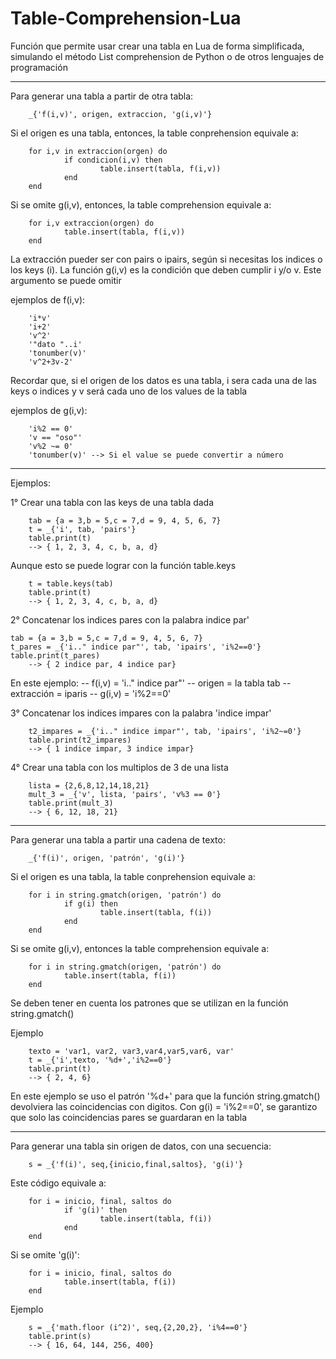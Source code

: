# Table-Comprehension-Lua
Función que permite usar crear una tabla en Lua de forma simplificada, simulando el método List comprehension de Python o de otros lenguajes de programación

-------------------------------------------------

Para generar una tabla a partir de otra tabla:

        _{'f(i,v)', origen, extraccion, 'g(i,v)'}

	
Si el origen es una tabla, entonces, la table conprehension equivale a: 

        for i,v in extraccion(orgen) do
                if condicion(i,v) then
                        table.insert(tabla, f(i,v))
                end
        end

Si se omite g(i,v), entonces, la table comprehension equivale a:

        for i,v extraccion(orgen) do
                table.insert(tabla, f(i,v))
        end

La extracción pueder ser con pairs o ipairs, según si necesitas los indices o los keys (i).
La función g(i,v) es la condición que deben cumplir i y/o v. Este argumento se puede omitir

ejemplos de f(i,v):

        'i*v'
        'i+2'
        'v^2'
        '"dato "..i'
        'tonumber(v)'
        'v^2+3v-2'

Recordar que, si el origen de los datos es una tabla, i sera cada una de las keys o indices y v será cada uno de los values de la tabla

ejemplos de g(i,v):

        'i%2 == 0'
        'v == "oso"'
        'v%2 ~= 0'
        'tonumber(v)' --> Si el value se puede convertir a número

---------
Ejemplos:

1° Crear una tabla con las keys de una tabla dada

        tab = {a = 3,b = 5,c = 7,d = 9, 4, 5, 6, 7}
        t = _{'i', tab, 'pairs'}
        table.print(t)
		--> { 1, 2, 3, 4, c, b, a, d}

Aunque esto se puede lograr con la función table.keys

        t = table.keys(tab)
        table.print(t)
		--> { 1, 2, 3, 4, c, b, a, d}

2° Concatenar los indices pares  con  la  palabra indice par'

	tab = {a = 3,b = 5,c = 7,d = 9, 4, 5, 6, 7}
	t_pares = _{'i.." indice par"', tab, 'ipairs', 'i%2==0'}
	table.print(t_pares)
		--> { 2 indice par, 4 indice par}

En este ejemplo:
	-- f(i,v) 		= 'i.." indice par"'
	-- origen 		= la tabla tab
	-- extracción 	= iparis
	-- g(i,v) 		= 'i%2==0'


3° Concatenar los indices impares con la palabra 'indice impar'

        t2_impares = _{'i.." indice impar"', tab, 'ipairs', 'i%2~=0'}
        table.print(t2_impares)
		--> { 1 indice impar, 3 indice impar}

4° Crear una tabla con los multiplos de 3 de una lista

        lista = {2,6,8,12,14,18,21}
        mult_3 = _{'v', lista, 'pairs', 'v%3 == 0'}
        table.print(mult_3)
		--> { 6, 12, 18, 21}

----------------------------------------------------
Para generar una tabla a partir una cadena de texto:

        _{'f(i)', origen, 'patrón', 'g(i)'}

Si el origen es una tabla, la table conprehension equivale a:

        for i in string.gmatch(origen, 'patrón') do
                if g(i) then
                        table.insert(tabla, f(i))
                end
        end

Si se omite g(i,v), entonces la table comprehension equivale a:

        for i in string.gmatch(origen, 'patrón') do
                table.insert(tabla, f(i))
        end

Se deben tener en cuenta los patrones que se utilizan en la función string.gmatch()

Ejemplo

        texto = 'var1, var2, var3,var4,var5,var6, var'
        t = _{'i',texto, '%d+','i%2==0'}
        table.print(t)
		--> { 2, 4, 6}

En este ejemplo se uso el patrón '%d+'  para  que  la función string.gmatch() devolviera las  coincidencias con digitos. Con g(i)  =  'i%2==0',  se  garantizo  que  solo  las coincidencias pares se guardaran en la tabla

--------------------------------------------------------------
Para generar una tabla sin origen de datos, con una secuencia:

        s = _{'f(i)', seq,{inicio,final,saltos}, 'g(i)'}

Este código equivale a:

        for i = inicio, final, saltos do
                if 'g(i)' then
                        table.insert(tabla, f(i))
                end
        end

Si se omite 'g(i)':

        for i = inicio, final, saltos do
                table.insert(tabla, f(i))
        end

Ejemplo

        s = _{'math.floor (i^2)', seq,{2,20,2}, 'i%4==0'}
        table.print(s)
		--> { 16, 64, 144, 256, 400}
